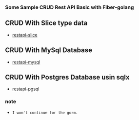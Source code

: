 ### Some Sample CRUD Rest API Basic with Fiber-golang
## CRUD With Slice type data
* <a href="https://github.com/WahidinAji/fiber-example/tree/main/restapi-slice">restapi-slice</a>
## CRUD With MySql Database
* <a href="https://github.com/WahidinAji/fiber-example/tree/main/restapi-mysql">restapi-mysql</a>
## CRUD With Postgres Database usin sqlx
* <a href="https://github.com/WahidinAji/fiber-example/tree/main/pgsql-sqlx">restapi-pgsql</a>


### note
* `I won't continue for the gorm.`